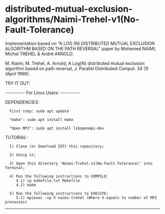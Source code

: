 # distributed-mutual-exclusion-algorithms/Naimi-Trehel-v1(No-Fault-Tolerance)
Implementation based on "A LOG (N) DISTRIBUTED MUTUAL EXCLUSION ALGORITHM BASED ON THE PATH REVERSAL" paper by Mohamed NAIMI, Michel TREHEL & André ARNOLD.

M. Naimi, M. Trehel, A. Arnold, A Log(N) distributed mutual exclusion algorithm based on path reversal, J. Parallel Distributed Comput. 34 (1) (April
1996).

TRY IT OUT:

---------- For Linux Users: ----------

   DEPENDENCIES:

      First step: sudo apt update

      "make": sudo apt install make

      "Open MPI": sudo apt install libopenmpi-dev

   TUTORIAL:

      1) Clone (or Download ZIP) this repository;

      2) Unzip it;

      3) Open this directory 'Naimi-Trehel-v1(No-Fault-Tolerance)' into Terminal;

      4) Run the following instructions to COMPILE:
         4.1) cp makefile.txt Makefile
         4.2) make

      5) Run the following instructions to EXECUTE:
         5.1) mpiexec -np X naimi-trehel (Where X equals to number of MPI processes)

-------------------------------------